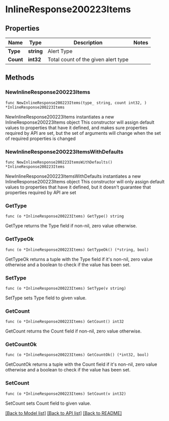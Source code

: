 # InlineResponse200223Items

## Properties

Name | Type | Description | Notes
------------ | ------------- | ------------- | -------------
**Type** | **string** | Alert Type | 
**Count** | **int32** | Total count of the given alert type | 

## Methods

### NewInlineResponse200223Items

`func NewInlineResponse200223Items(type_ string, count int32, ) *InlineResponse200223Items`

NewInlineResponse200223Items instantiates a new InlineResponse200223Items object
This constructor will assign default values to properties that have it defined,
and makes sure properties required by API are set, but the set of arguments
will change when the set of required properties is changed

### NewInlineResponse200223ItemsWithDefaults

`func NewInlineResponse200223ItemsWithDefaults() *InlineResponse200223Items`

NewInlineResponse200223ItemsWithDefaults instantiates a new InlineResponse200223Items object
This constructor will only assign default values to properties that have it defined,
but it doesn't guarantee that properties required by API are set

### GetType

`func (o *InlineResponse200223Items) GetType() string`

GetType returns the Type field if non-nil, zero value otherwise.

### GetTypeOk

`func (o *InlineResponse200223Items) GetTypeOk() (*string, bool)`

GetTypeOk returns a tuple with the Type field if it's non-nil, zero value otherwise
and a boolean to check if the value has been set.

### SetType

`func (o *InlineResponse200223Items) SetType(v string)`

SetType sets Type field to given value.


### GetCount

`func (o *InlineResponse200223Items) GetCount() int32`

GetCount returns the Count field if non-nil, zero value otherwise.

### GetCountOk

`func (o *InlineResponse200223Items) GetCountOk() (*int32, bool)`

GetCountOk returns a tuple with the Count field if it's non-nil, zero value otherwise
and a boolean to check if the value has been set.

### SetCount

`func (o *InlineResponse200223Items) SetCount(v int32)`

SetCount sets Count field to given value.



[[Back to Model list]](../README.md#documentation-for-models) [[Back to API list]](../README.md#documentation-for-api-endpoints) [[Back to README]](../README.md)


